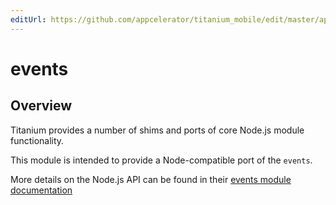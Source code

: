 ```yaml
---
editUrl: https://github.com/appcelerator/titanium_mobile/edit/master/apidoc/NodeJS/events.yml
---
```

# events

<TypeHeader/>

## Overview

Titanium provides a number of shims and ports of core Node.js module functionality.

This module is intended to provide a Node-compatible port of the `events`.

More details on the Node.js API can be found in their [events module documentation](https://nodejs.org/api/events.html)

<ApiDocs/>
